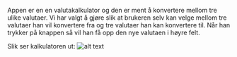 Appen er en en valutakalkulator og den er ment å konvertere mellom tre ulike valutaer.
Vi har valgt å gjøre slik at brukeren selv kan velge mellom tre valutaer han vil konvertere fra og tre valutaer han kan konvertere til.
Når han trykker på knappen så vil han få opp den nye valutaen i høyre felt.

Slik ser kalkulatoren ut:
![alt text](https://scontent-arn2-1.xx.fbcdn.net/v/t1.15752-9/70390539_898086800558174_6535145443578347520_n.png?_nc_cat=109&_nc_oc=AQm86QP0h8FSZSKuEVZzHrDFU0Ks7a604xwIxYkSME9H_LYQx0A_3KZx-YPTgkLIZAtIOyXrV9GkbJzkljSGTH-g&_nc_ht=scontent-arn2-1.xx&oh=58bd5ad0eca6594f1056db36d0fc54df&oe=5E08F45B)